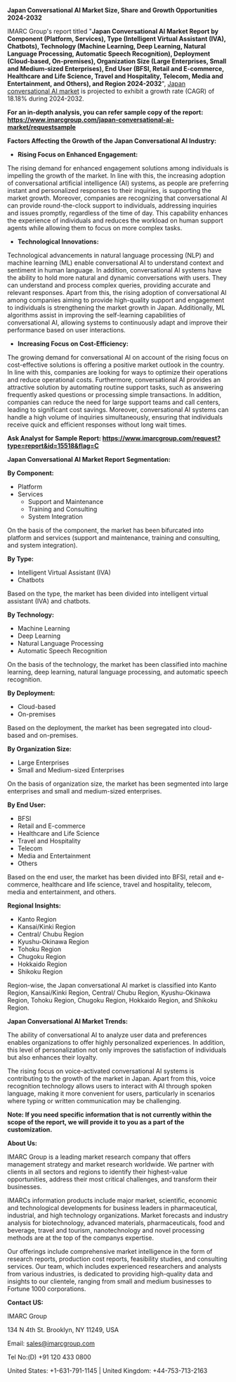 ﻿**Japan Conversational AI Market Size, Share and Growth Opportunities 2024-2032**

IMARC Group's report titled "**Japan Conversational AI Market Report by Component (Platform, Services), Type (Intelligent Virtual Assistant (IVA), Chatbots), Technology (Machine Learning, Deep Learning, Natural Language Processing, Automatic Speech Recognition), Deployment (Cloud-based, On-premises), Organization Size (Large Enterprises, Small and Medium-sized Enterprises), End User (BFSI, Retail and E-commerce, Healthcare and Life Science, Travel and Hospitality, Telecom, Media and Entertainment, and Others), and Region 2024-2032**", [Japan conversational AI market](https://www.imarcgroup.com/japan-conversational-ai-market) is projected to exhibit a growth rate (CAGR) of 18.18% during 2024-2032.

**For an in-depth analysis, you can refer sample copy of the report: <https://www.imarcgroup.com/japan-conversational-ai-market/requestsample>**

**Factors Affecting the Growth of the Japan Conversational AI Industry:**

- **Rising Focus on Enhanced Engagement:**

The rising demand for enhanced engagement solutions among individuals is impelling the growth of the market. In line with this, the increasing adoption of conversational artificial intelligence (AI) systems, as people are preferring instant and personalized responses to their inquiries, is supporting the market growth. Moreover, companies are recognizing that conversational AI can provide round-the-clock support to individuals, addressing inquiries and issues promptly, regardless of the time of day. This capability enhances the experience of individuals and reduces the workload on human support agents while allowing them to focus on more complex tasks.

- **Technological Innovations:**

Technological advancements in natural language processing (NLP) and machine learning (ML) enable conversational AI to understand context and sentiment in human language. In addition, conversational AI systems have the ability to hold more natural and dynamic conversations with users. They can understand and process complex queries, providing accurate and relevant responses. Apart from this, the rising adoption of conversational AI among companies aiming to provide high-quality support and engagement to individuals is strengthening the market growth in Japan. Additionally, ML algorithms assist in improving the self-learning capabilities of conversational AI, allowing systems to continuously adapt and improve their performance based on user interactions. 

- **Increasing Focus on Cost-Efficiency:**

The growing demand for conversational AI on account of the rising focus on cost-effective solutions is offering a positive market outlook in the country. In line with this, companies are looking for ways to optimize their operations and reduce operational costs. Furthermore, conversational AI provides an attractive solution by automating routine support tasks, such as answering frequently asked questions or processing simple transactions. In addition, companies can reduce the need for large support teams and call centers, leading to significant cost savings. Moreover, conversational AI systems can handle a high volume of inquiries simultaneously, ensuring that individuals receive quick and efficient responses without long wait times.

**Ask Analyst for Sample Report: <https://www.imarcgroup.com/request?type=report&id=15518&flag=C>**

**Japan Conversational AI Market Report Segmentation:**

**By Component:**

- Platform
- Services 
  - Support and Maintenance
  - Training and Consulting
  - System Integration

On the basis of the component, the market has been bifurcated into platform and services (support and maintenance, training and consulting, and system integration).

**By Type:**

- Intelligent Virtual Assistant (IVA)
- Chatbots

Based on the type, the market has been divided into intelligent virtual assistant (IVA) and chatbots.  

**By Technology:**

- Machine Learning
- Deep Learning
- Natural Language Processing
- Automatic Speech Recognition

On the basis of the technology, the market has been classified into machine learning, deep learning, natural language processing, and automatic speech recognition.

**By Deployment:**

- Cloud-based
- On-premises

Based on the deployment, the market has been segregated into cloud-based and on-premises.

**By Organization Size:**

- Large Enterprises
- Small and Medium-sized Enterprises

On the basis of organization size, the market has been segmented into large enterprises and small and medium-sized enterprises.

**By End User:**

- BFSI
- Retail and E-commerce
- Healthcare and Life Science
- Travel and Hospitality
- Telecom
- Media and Entertainment
- Others

Based on the end user, the market has been divided into BFSI, retail and e-commerce, healthcare and life science, travel and hospitality, telecom, media and entertainment, and others.

**Regional Insights:**

- Kanto Region
- Kansai/Kinki Region
- Central/ Chubu Region
- Kyushu-Okinawa Region
- Tohoku Region
- Chugoku Region
- Hokkaido Region
- Shikoku Region

Region-wise, the Japan conversational AI market is classified into Kanto Region, Kansai/Kinki Region, Central/ Chubu Region, Kyushu-Okinawa Region, Tohoku Region, Chugoku Region, Hokkaido Region, and Shikoku Region.  

**Japan Conversational AI Market Trends:**

The ability of conversational AI to analyze user data and preferences enables organizations to offer highly personalized experiences. In addition, this level of personalization not only improves the satisfaction of individuals but also enhances their loyalty.

The rising focus on voice-activated conversational AI systems is contributing to the growth of the market in Japan. Apart from this, voice recognition technology allows users to interact with AI through spoken language, making it more convenient for users, particularly in scenarios where typing or written communication may be challenging.

**Note: If you need specific information that is not currently within the scope of the report, we will provide it to you as a part of the customization.**

**About Us:**

IMARC Group is a leading market research company that offers management strategy and market research worldwide. We partner with clients in all sectors and regions to identify their highest-value opportunities, address their most critical challenges, and transform their businesses.

IMARCs information products include major market, scientific, economic and technological developments for business leaders in pharmaceutical, industrial, and high technology organizations. Market forecasts and industry analysis for biotechnology, advanced materials, pharmaceuticals, food and beverage, travel and tourism, nanotechnology and novel processing methods are at the top of the companys expertise.

Our offerings include comprehensive market intelligence in the form of research reports, production cost reports, feasibility studies, and consulting services. Our team, which includes experienced researchers and analysts from various industries, is dedicated to providing high-quality data and insights to our clientele, ranging from small and medium businesses to Fortune 1000 corporations.

**Contact US:**

IMARC Group

134 N 4th St. Brooklyn, NY 11249, USA

Email: sales@imarcgroup.com

Tel No:(D) +91 120 433 0800

United States: +1-631-791-1145 | United Kingdom: +44-753-713-2163
